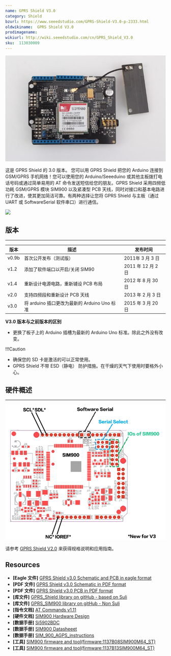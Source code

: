 ```yaml
---
name: GPRS Shield V3.0
category: Shield
bzurl: https://www.seeedstudio.com/GPRS-Shield-V3.0-p-2333.html
oldwikiname:  GPRS Shield V3.0
prodimagename:
wikiurl: http://wiki.seeedstudio.com/cn/GPRS_Shield_V3.0
sku:  113030009
---
```


![](https://github.com/SeeedDocument/GPRS_Shield_V3.0/raw/master/img/GPRS_Shield_V3.0_p1.jpg)


这是 GPRS Shield 的 3.0 版本。
您可以用 GPRS Shield 把您的 Arduino 连接到 GSM/GPRS 手机网络！您可以使用您的 Arduino/Seeeduino 或其他主板拨打电话号码或通过简单易用的 AT 命令发送短信给您的朋友。GPRS Shield 采用四频低功耗 GSM/GPRS 模块 SIM900 以及紧凑型 PCB 天线，同时对接口和基本电路进行了改进，使其更加简洁可靠。有两种选择让您将 GPRS Shield 与主板（通过 UART 或 SoftwareSerial 软件串口）进行通信。


[![](https://github.com/SeeedDocument/wiki_chinese/raw/master/docs/images/click_to_buy.PNG)](https://item.taobao.com/item.htm?spm=a1z38n.10677092.0.0.1a9a282fzZYsJx&id=520532640849)

##  版本
---
| 版本 | 描述                                              | 发布时间      |
|----------|-----------------------------------------------------------|--------------|
| v0.9b    | 首次公开发布（测试版）                             | 2011年 3 月 3 日 |
| v1.2     | 添加了软件端口以开启/关闭 SIM90             | 2011 年 12 月 2 日  |
| v1.4     | 重新设计电源电路，重新铺设 PCB 布局          | 2012 年 8 月 30 日 |
| v2.0     | 支持四频段和重新设计 PCB 天线               | 2013 年 2 月 3 日  |
| v3.0     | 将 arduino 插口更改为最新的 Arduino Uno 标准  | 2015 年 3 月 20 日 |

**V3.0 版本与之前版本的区别**

 - 更换了板子上的 Arduino 插槽为最新的 Arduino Uno 标准。除此之外没有改变。

!!!Caution
* 确保您的 SD 卡是激活的可以正常使用。
* GPRS Shield 不带 ESD（静电） 防护措施。在干燥的天气下使用时要格外小心。

##  硬件概述
---
![](https://github.com/SeeedDocument/GPRS_Shield_V3.0/raw/master/img/Gprs_shield_v3_layout1.png)

请参考 [GPRS Shield V2.0](http://wiki.seeed.cc/GPRS_Shield_V2.0/) 来获得规格说明和应用指南。


##  Resources

- **[Eagle 文件]** [GPRS Shield v3.0 Schematic and PCB in eagle format](https://github.com/SeeedDocument/GPRS_Shield_V3.0/raw/master/res/GPRS_Shield_V3.0_sch_pcb.zip)
- **[PDF 文件]** [GPRS Shield v3.0 Schematic in PDF format](https://github.com/SeeedDocument/GPRS_Shield_V3.0/raw/master/res/GPRS_Shield_v3.0%20sch.pdf)
- **[PDF 文件]** [GPRS Shield v3.0 PCB in PDF format](https://github.com/SeeedDocument/GPRS_Shield_V3.0/raw/master/res/GPRS%20Shield%20v3.0%20PCB.pdf)
- **[库文件]** [GPRS_Shield library on gitHub - based on Suli](https://github.com/Seeed-Studio/GPRS_Shield_Suli)
- **[库文件]** [GPRS_SIM900 library on gitHub - Non Suli ](https://github.com/Seeed-Studio/GPRS_SIM900)
- **[指令文档]** [AT Commands v1.11](https://github.com/SeeedDocument/GPRS_Shield_V3.0/raw/master/res/AT_Commands_v1.11.pdf)
- **[硬件文档]** [SIM900 Hardware Design](https://github.com/SeeedDocument/GPRS_Shield_V3.0/raw/master/res/SIM900_HD_V1.05.pdf)
- **[数据手册]** [Si5902BDC](http://www.vishay.com/docs/70415/si5902bd.pdf)
- **[数据手册]** [SIM900 Datasheeet](https://github.com/SeeedDocument/GPRS_Shield_V3.0/raw/master/res/SIM900datasheeet.zip)
- **[数据手册]** [SIM_900_AGPS_instructions](https://github.com/SeeedDocument/GPRS_Shield_V3.0/raw/master/res/SIM_900_AGPS_instructions.zip)
- **[工具]** [SIM900 firmware and tool(firmware:1137B08SIM900M64_ST)](https://github.com/SeeedDocument/GPRS_Shield_V3.0/raw/master/res/1137B08SIM900M64_ST.zip)
- **[工具]** [SIM900 firmware and tool(firmware:1137B13SIM900M64_ST)](https://github.com/SeeedDocument/GPRS_Shield_V3.0/raw/master/res/1137B13SIM900M64_ST.zip)
